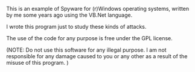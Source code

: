This is an example of Spyware for (r)Windows operating systems, written by me some years ago using the VB.Net language.

I wrote this program just to study these kinds of attacks.

The use of the code for any purpose is free under the GPL license.

(NOTE: Do not use this software for any illegal purpose. I am not responsible for any damage caused to you or any other as a result of the misuse of this program. )
